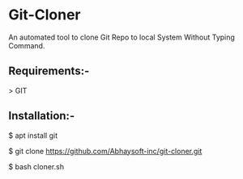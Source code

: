 # Git-Cloner

<p>An automated tool to clone Git Repo to local System Without Typing Command.</p>

<h2>Requirements:-</h2>
> GIT

<h2>Installation:-</h2>

$ apt install git

$ git clone https://github.com/Abhaysoft-inc/git-cloner.git

$ bash cloner.sh
